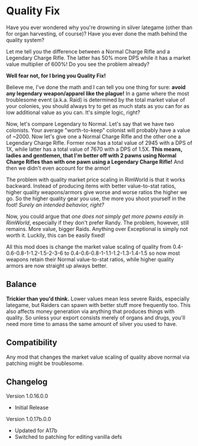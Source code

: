# Quality Fix
Have you ever wondered why you're drowning in silver lategame (other than for organ harvesting, of course)? Have you ever done the math behind the quality system?

Let me tell you the difference between a Normal Charge Rifle and a Legendary Charge Rifle. The latter has 50% more DPS while it has a market value multiplier of 600%! Do you see the problem already?

**Well fear not, for I bring you Quality Fix!**

Believe me, I've done the math and I can tell you one thing for sure: **avoid any legendary weapon/apparel like the plague!**
In a game where the most troublesome event (a.k.a. Raid) is determined by the total market value of your colonies, you should always try to get as much stats as you can for as low additional value as you can. It's simple logic, right?

Now, let's compare Legendary to Normal. Let's say that we have two colonists. Your average "worth-to-keep" colonist will probably have a value of ~2000. Now let's give one a Normal Charge Rifle and the other one a Legendary Charge Rifle. Former now has a total value of 2945 with a DPS of 1X, while latter has a total value of 7670 with a DPS of 1.5X. **This means, ladies and gentlemen, that I'm better off with 2 pawns using Normal Charge Rifles than with one pawn using a Legendary Charge Rifle!** And then we didn't even account for the armor!

The problem with quality market price scaling in RimWorld is that it works backward. Instead of producing items with better value-to-stat ratios, higher quality weapons/armors give worse and worse ratios the higher we go. So the higher quality gear you use, the more you shoot yourself in the foot! *Surely an intended behavior, right?*

Now, you could argue that *one does not simply get more pawns easily in RimWorld*, especially if they don't prefer Randy. The problem, however, still remains. More value, bigger Raids. Anything over Exceptional is simply not worth it. Luckily, this can be easily fixed!

All this mod does is change the market value scaling of quality from 0.4-0.6-0.8-1-1.2-1.5-2-3-6 to 0.4-0.6-0.8-1-1.1-1.2-1.3-1.4-1.5 so now most weapons retain their Normal value-to-stat ratios, while higher quality armors are now straight up always better.

## Balance
**Trickier than you'd think.** Lower values mean less severe Raids, especially lategame, but Raiders can spawn with better stuff more frequently too. This also affects money generation via anything that produces things with quality. So unless your export consists merely of organs and drugs, you'll need more time to amass the same amount of silver you used to have.
 
## Compatibility
Any mod that changes the market value scaling of quality above normal via patching might be troublesome.
 
## Changelog
Version 1.0.16.0.0
- Initial Release

Version 1.0.17b.0.0
- Updated for A17b
- Switched to patching for editing vanilla defs
